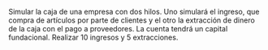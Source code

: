 Simular la caja de una empresa con dos hilos. Uno simulará el ingreso, que compra de artículos por parte de clientes y el otro la extracción de dinero de la caja con el pago a proveedores. La cuenta tendrá un capital fundacional. Realizar 10 ingresos y 5 extracciones.